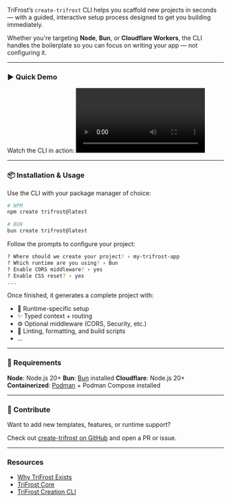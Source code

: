 TriFrost’s `create-trifrost` CLI helps you scaffold new projects in seconds — with a guided, interactive setup process designed to get you building immediately.

Whether you're targeting **Node**, **Bun**, or **Cloudflare Workers**, the CLI handles the boilerplate so you can focus on writing your app — not configuring it.

---

### ▶️ Quick Demo

Watch the CLI in action:
![QuickStart](/r2assets/trifrost-create.mp4)

---

### 📦 Installation & Usage

Use the CLI with your package manager of choice:
```bash
# NPM
npm create trifrost@latest

# BUN
bun create trifrost@latest
```

Follow the prompts to configure your project:
```bash
? Where should we create your project? › my-trifrost-app
? Which runtime are you using? › Bun
? Enable CORS middleware? › yes
? Enable CSS reset? › yes
...
```

Once finished, it generates a complete project with:
- 🧠 Runtime-specific setup
- ✨ Typed context + routing
- ⚙️ Optional middleware (CORS, Security, etc.)
- 📁 Linting, formatting, and build scripts
- ...

---

### 🔧 Requirements

**Node**: Node.js 20+
**Bun**: [Bun](https://bun.sh/) installed
**Cloudflare**: Node.js 20+
**Containerized**: [Podman](https://podman.io) + Podman Compose installed

---

### 🤝 Contribute
Want to add new templates, features, or runtime support?

Check out [create-trifrost on GitHub](https://github.com/trifrost-js/create-trifrost) and open a PR or issue.

---

### Resources
- [Why TriFrost Exists](/news/blog/why_trifrost_exists)
- [TriFrost Core](https://github.com/trifrost-js/core)
- [TriFrost Creation CLI](https://github.com/trifrost-js/create-trifrost)
